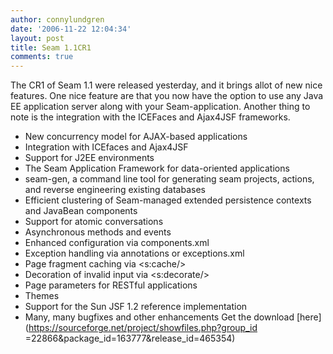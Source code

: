 ```yaml
---
author: connylundgren
date: '2006-11-22 12:04:34'
layout: post
title: Seam 1.1CR1
comments: true
---
```


The CR1 of Seam 1.1 were released yesterday, and it brings allot of new nice
features. One nice feature are that you now have the option to use any Java EE
application server along with your Seam-application. Another thing to note is
the integration with the ICEFaces and Ajax4JSF frameworks.

  * New concurrency model for AJAX-based applications
  * Integration with ICEfaces and Ajax4JSF
  * Support for J2EE environments
  * The Seam Application Framework for data-oriented applications
  * seam-gen, a command line tool for generating seam projects, actions, and reverse engineering existing databases
  * Efficient clustering of Seam-managed extended persistence contexts and JavaBean components
  * Support for atomic conversations
  * Asynchronous methods and events
  * Enhanced configuration via components.xml
  * Exception handling via annotations or exceptions.xml
  * Page fragment caching via <s:cache/>
  * Decoration of invalid input via <s:decorate/>
  * Page parameters for RESTful applications
  * Themes
  * Support for the Sun JSF 1.2 reference implementation
  * Many, many bugfixes and other enhancements
Get the download [here](https://sourceforge.net/project/showfiles.php?group_id
=22866&package_id=163777&release_id=465354)

